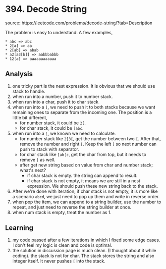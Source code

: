 # 394. Decode String
source: https://leetcode.com/problems/decode-string/?tab=Description

The problem is easy to understand. A few examples,
```
* abc => abc
* 2[a] => aa
* 2[ab] => abab
* a2[a3[b]] => aabbbabbb
* 12[a] => aaaaaaaaaaaa
```

## Analysis
1. one tricky part is the nest expression. It is obvious that we should use stack to handle.
2. when run into a number, push it to number stack.
3. when run into a char, push it to char stack.
4. when run into a `[`, we need to push it to both stacks because we want remaining ones to separate from the incoming one. The position is a little bit different,
	* for number stack, it could be `2[`.
	* for char stack, it could be `[abc`. 
5. when run into a `]`, we known we need to calculate.
	* for number stack like `2[3[`, get the number between two `[`. After that, remove the number and right `[`. Keep the left `[` so next number can push to stack with separator.
	*  for char stack like `[ab[c`, get the char from top, but it needs to remove `[` as well.
	* after get new string based on value from char and number stack; what's next?
		* if char stack is empty. the string can append to result.
		* if char stack is not empty, it means we are still in a nest expression. We should push these new string back to the stack.
6. After we're done with iteration, if char stack is not empty, it is more like a scenario `abcd`, we just need to pop up them and write in reverse order.
7. when pop the item, we can append to a string builder, use the number to repeat, and just need to reverse the string builder at once.
8. when num stack is empty, treat the number as 1. 

## Learning
1. my code passed after a few iterations in which I fixed some edge cases. I don't feel my logic is clean and code is optimal. 
2. the solution in discussion page is much clean. (I thought about it while coding). the stack is not for char. The stack stores the string and also integer itself. It never pushes `[` into the stack.
